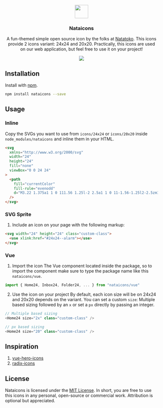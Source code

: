 <p align="center">
  <a href="https://github.com/afnizarnur/nataicons">
    <img src="https://user-images.githubusercontent.com/4648648/96120944-841ca180-0f19-11eb-892e-4312017f5e8b.png" width="44">
  </a>
</p>
<h3 align="center">Nataicons</h3>

<p align="center">
  A fun-themed simple open source icon by the folks at <a href="https://natatoko.com">Natatoko</a>. This icons provide 2 icons variant: 24x24 and 20x20. Practically, this icons are used on our web application, but feel free to use it on your project!
</p>

<div align="center">
  <img src="https://user-images.githubusercontent.com/4648648/96118486-c47a2080-0f15-11eb-8899-59ce1acc32b1.png">
</div>

## Installation

Install with [npm](npmjs.com/).

```bash
npm install nataicons --save

```

## Usage

### Inline

Copy the SVGs you want to use from `icons/24x24` or `icons/20x20` inside `node_modules/nataicons` and inline them in your HTML.

```html
<svg
  xmlns="http://www.w3.org/2000/svg"
  width="24"
  height="24"
  fill="none"
  viewBox="0 0 24 24"
>
  <path
    fill="currentColor"
    fill-rule="evenodd"
    d="M3.22 1.375a1 1 0 111.56 1.25l-2 2.5a1 1 0 11-1.56-1.25l2-2.5zm16.155-.156a1 1 0 011.406.156l2 2.5a1 1 0 11-1.562 1.25l-2-2.5a1 1 0 01.156-1.406zM4 12a8 8 0 1116 0 8 8 0 01-16 0zm8-10C6.477 2 2 6.477 2 12s4.477 10 10 10 10-4.477 10-10S17.523 2 12 2zm1 5.5a1 1 0 10-2 0v4.032l-2.64 2.2a1 1 0 101.28 1.536l3-2.5A1 1 0 0013 12V7.5z"
  />
</svg>
```

### SVG Sprite

1. Include an icon on your page with the following markup:

```html
<svg width="24" height="24" class="custom-class">
  <use xlink:href="#24x24--alarm"></use>
</svg>
```

### Vue

1.  Import the icon
    The Vue component located inside the package, so to import the component make sure to type the package name like this `nataicons/vue`.

```js
import { Home24, Inbox24, Folder24, ... } from "nataicons/vue"
```

2. Use the icon on your project
   By default, each icon size will be on 24x24 and 20x20 depends on the variant. You can set a custom `size`: Multiple based sizing followed by an `x` or set a `px` directly by passing an integer.

```js
// Multiple based sizing
<Home24 size="2x" class="custom-class" />

// px based sizing
<Home24 size="20" class="custom-class" />
```

## Inspiration

1. [vue-hero-icons](https://github.com/matschik/vue-hero-icons)
2. [radix-icons](https://github.com/modulz/radix-icons)

## License

Nataicons is licensed under the [MIT License](https://github.com/afnizarnur/nataicons/blob/dev/LICENSE). In short, you are free to use this icons in any personal, open-source or commercial work. Attribution is optional but appreciated.
